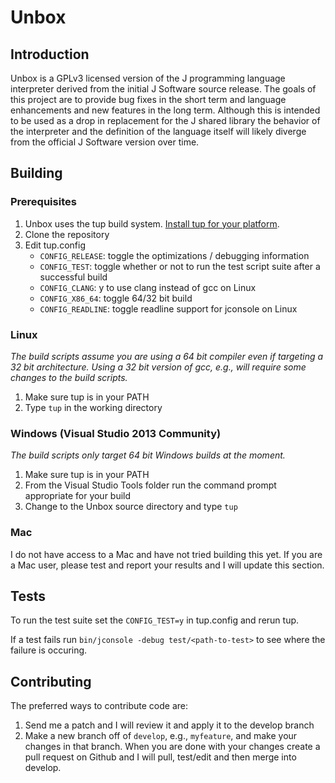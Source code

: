 Unbox
=====

Introduction
------------

Unbox is a GPLv3 licensed version of the J programming language interpreter derived from the initial J Software source release. The goals of this project are to provide bug fixes in the short term and language enhancements and new features in the long term. Although this is intended to be used as a drop in replacement for the J shared library the behavior of the interpreter and the definition of the language itself will likely diverge from the official J Software version over time.

Building
--------

### Prerequisites

1. Unbox uses the tup build system. [Install tup for your platform](http://gittup.org/tup/index.html).
2. Clone the repository
3. Edit tup.config
   + `CONFIG_RELEASE`: toggle the optimizations / debugging information
   + `CONFIG_TEST`: toggle whether or not to run the test script suite after a successful build
   + `CONFIG_CLANG`: y to use clang instead of gcc on Linux
   + `CONFIG_X86_64`: toggle 64/32 bit build
   + `CONFIG_READLINE`: toggle readline support for jconsole on Linux

### Linux

_The build scripts assume you are using a 64 bit compiler even if targeting a 32 bit architecture. Using a 32 bit version of gcc, e.g., will require some changes to the build scripts._

1. Make sure tup is in your PATH
2. Type `tup` in the working directory

### Windows (Visual Studio 2013 Community)

_The build scripts only target 64 bit Windows builds at the moment._

1. Make sure tup is in your PATH
2. From the Visual Studio Tools folder run the command prompt appropriate for your build
3. Change to the Unbox source directory and type `tup`

### Mac

I do not have access to a Mac and have not tried building this yet. If you are a Mac user, please test and report your results and I will update this section.

Tests
-----

To run the test suite set the `CONFIG_TEST=y` in tup.config and rerun tup.

If a test fails run `bin/jconsole -debug test/<path-to-test>` to see where the failure is occuring.

Contributing
------------

The preferred ways to contribute code are:
1. Send me a patch and I will review it and apply it to the develop branch
2. Make a new branch off of `develop`, e.g., `myfeature`, and make your changes
   in that branch. When you are done with your changes create a pull request on
   Github and I will pull, test/edit and then merge into develop.

